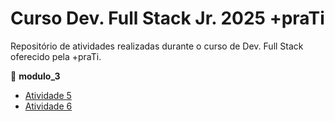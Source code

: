 # Curso Dev. Full Stack Jr. 2025 +praTi

Repositório de atividades realizadas durante o curso de Dev. Full Stack oferecido pela +praTi.

📂 **modulo_3**
  - [Atividade 5](https://github.com/biancassantos/movies-tmdb)
  - [Atividade 6](https://github.com/biancassantos/mini-loja)
